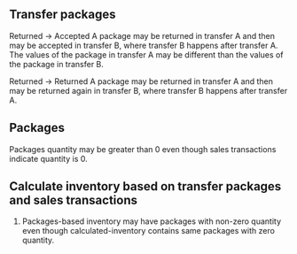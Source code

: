 ## Transfer packages

Returned -> Accepted
A package may be returned in transfer A and then may be accepted in transfer B, where transfer B happens after transfer A. The values of the package in transfer A may be different than the values of the package in transfer B.


Returned -> Returned
A package may be returned in transfer A and then may be returned again in transfer B, where transfer B happens after transfer A.

## Packages
Packages quantity may be greater than 0 even though sales transactions indicate quantity is 0.

## Calculate inventory based on transfer packages and sales transactions
1. Packages-based inventory may have packages with non-zero quantity even though calculated-inventory contains same packages with zero quantity.
